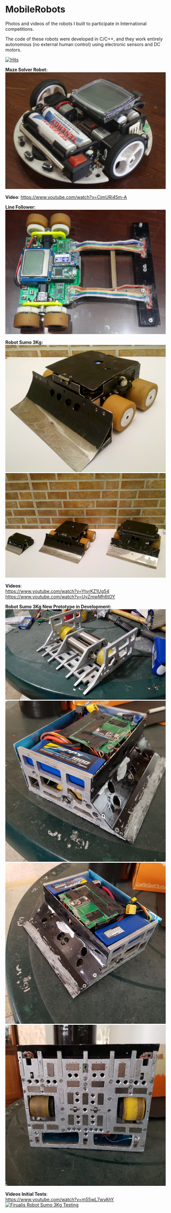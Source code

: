 # MobileRobots
Photos and videos of the robots I built to participate in International competitions. 

The code of these robots were developed in C/C++, and they work entirely autonomous (no external human control) using electronic sensors and DC motors. 

[![Hits](https://hits.seeyoufarm.com/api/count/incr/badge.svg?url=https%3A%2F%2Fgithub.com%2Fjrodriguez19%2FMobileRobots&count_bg=%2379C83D&title_bg=%23555555&icon=&icon_color=%23E7E7E7&title=hits&edge_flat=false)](https://hits.seeyoufarm.com)

**Maze Solver Robot:** 
![Robot SAK 1.0](https://github.com/jrodriguez19/MobileRobots/blob/master/SAK/SAK1.png?raw=true)


**Video**:
https://www.youtube.com/watch?v=CjmURi45m-A 


**Line Follower:** 
![Robot Sak 2.0](https://github.com/jrodriguez19/MobileRobots/blob/master/SAK/SAK2.png?raw=true)

**Robot Sumo 3Kg:**
![Sumo Robot](https://github.com/jrodriguez19/MobileRobots/blob/master/Sumo3Kg/Sumo1.png?raw=true)
![Sumo Robots](https://github.com/jrodriguez19/MobileRobots/blob/master/Sumo3Kg/SumoRobots.png?raw=true)

**Videos**: <br>
https://www.youtube.com/watch?v=YtyrKZ1Ug54 <br>
https://www.youtube.com/watch?v=UyZmwMh6tOY <br>

**Robot Sumo 3Kg New Prototype in Development:**
![Firulais0 - Sumo Robot](https://github.com/jrodriguez19/MobileRobots/blob/master/Sumo3Kg/Firulais0.jpg?raw=true)
![Firulais1 - Sumo Robot](https://github.com/jrodriguez19/MobileRobots/blob/master/Sumo3Kg/Firulais1.jpg?raw=true)
![Firulais2 - Sumo Robot](https://github.com/jrodriguez19/MobileRobots/blob/master/Sumo3Kg/Firulais2.jpg?raw=true)
![Firulais3 - Sumo Robot](https://github.com/jrodriguez19/MobileRobots/blob/master/Sumo3Kg/Firulais3.jpg?raw=true)



**Videos Initial Tests**: <br>
https://www.youtube.com/watch?v=m55wL7wvAhY
[![Firualis Robot Sumo 3Kg Testing](http://img.youtube.com/vi/m55wL7wvAhY/0.jpg)](http://www.youtube.com/watch?v=m55wL7wvAhY "Firualis Robot Sumo 3Kg Testing") <br>
